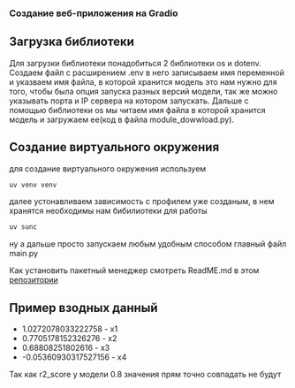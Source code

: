 ### Создание веб-приложения на Gradio

## Загрузка библиотеки

Для загрузки библиотеки понадобиться 2 библиотеки os и dotenv. Создаем файл с расширением .env в него записываем имя переменной и указваем имя файла, в которой хранится модель
это нам нужно для того, чтобы была опция запуска разных версий модели, так же можно указывать порта и IP сервера на котором запускать. Дальше с помощью библиотеки os мы читаем имя файла в которой хранится модель и загружаем ее(код в файла module_dowwload.py).

## Создание виртуального окружения

для создание виртуального окружения используем

```bash
uv venv venv
```

далее устонавливаем зависимость с профилем уже созданым, в нем хранятся необходимы нам бибилиотеки для работы

```bash
uv sunc
```
ну а дальше просто запускаем любым удобным способом главный файл main.py

Как установить пакетный менеджер смотреть ReadME.md в этом [репозитории](https://github.com/ComebaLL/LLM)

## Пример взодных данный

- 1.0272078033222758 - x1
- 0.7705178152326276 - x2
- 0.68808251802616 - x3
- -0.05360930317527156 - x4

Так как r2_score у модели 0.8 значения прям точно совпадать не будут
